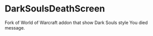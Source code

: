 # DarkSoulsDeathScreen
Fork of World of Warcraft addon that show Dark Souls style You died message.
